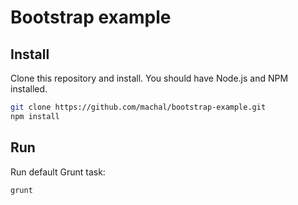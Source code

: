 # Bootstrap example

## Install

Clone this repository and install. You should have Node.js and NPM installed.

```bash
git clone https://github.com/machal/bootstrap-example.git
npm install
```

## Run

Run default Grunt task:

```bash
grunt
```
